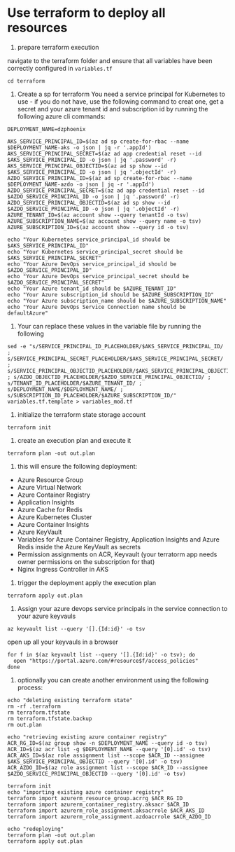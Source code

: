 # Use terraform to deploy all resources

1. prepare terraform execution

navigate to the terraform folder and ensure that all variables have been correctly configured in `variables.tf`
```
cd terraform
```

1. Create a sp for terraform
You need a service principal for Kubernetes to use - if you do not have, use the following command to creat one, get a secret and your azure tenant id and subscription id by running the following azure cli commands:

```
DEPLOYMENT_NAME=dzphoenix

AKS_SERVICE_PRINCIPAL_ID=$(az ad sp create-for-rbac --name $DEPLOYMENT_NAME-aks -o json | jq -r '.appId')
AKS_SERVICE_PRINCIPAL_SECRET=$(az ad app credential reset --id $AKS_SERVICE_PRINCIPAL_ID -o json | jq '.password' -r)
AKS_SERVICE_PRINCIPAL_OBJECTID=$(az ad sp show --id $AKS_SERVICE_PRINCIPAL_ID -o json | jq '.objectId' -r)
AZDO_SERVICE_PRINCIPAL_ID=$(az ad sp create-for-rbac --name $DEPLOYMENT_NAME-azdo -o json | jq -r '.appId')
AZDO_SERVICE_PRINCIPAL_SECRET=$(az ad app credential reset --id $AZDO_SERVICE_PRINCIPAL_ID -o json | jq '.password' -r)
AZDO_SERVICE_PRINCIPAL_OBJECTID=$(az ad sp show --id $AZDO_SERVICE_PRINCIPAL_ID -o json | jq '.objectId' -r)
AZURE_TENANT_ID=$(az account show --query tenantId -o tsv)
AZURE_SUBSCRIPTION_NAME=$(az account show --query name -o tsv)
AZURE_SUBSCRIPTION_ID=$(az account show --query id -o tsv)

echo "Your Kubernetes service_principal_id should be $AKS_SERVICE_PRINCIPAL_ID"
echo "Your Kubernetes service_principal_secret should be $AKS_SERVICE_PRINCIPAL_SECRET"
echo "Your Azure DevOps service_principal_id should be $AZDO_SERVICE_PRINCIPAL_ID"
echo "Your Azure DevOps service_principal_secret should be $AZDO_SERVICE_PRINCIPAL_SECRET"
echo "Your Azure tenant_id should be $AZURE_TENANT_ID"
echo "Your Azure subscription_id should be $AZURE_SUBSCRIPTION_ID"
echo "Your Azure subscription_name should be $AZURE_SUBSCRIPTION_NAME"
echo "Your Azure DevOps Service Connection name should be defaultAzure"
```

1. Your can replace these values in the variable file by running the following
```
sed -e "s/SERVICE_PRINCIPAL_ID_PLACEHOLDER/$AKS_SERVICE_PRINCIPAL_ID/ ; s/SERVICE_PRINCIPAL_SECRET_PLACEHOLDER/$AKS_SERVICE_PRINCIPAL_SECRET/ ; s/SERVICE_PRINCIPAL_OBJECTID_PLACEHOLDER/$AKS_SERVICE_PRINCIPAL_OBJECTID/ ; s/AZDO_OBJECTID_PLACEHOLDER/$AZDO_SERVICE_PRINCIPAL_OBJECTID/ ; s/TENANT_ID_PLACEHOLDER/$AZURE_TENANT_ID/ ; s/DEPLOYMENT_NAME/$DEPLOYMENT_NAME/ ; s/SUBSCRIPTION_ID_PLACEHOLDER/$AZURE_SUBSCRIPTION_ID/" variables.tf.template > variables_mod.tf
```


1. initialize the terraform state storage account
```
terraform init
```

1. create an execution plan and execute it
```
terraform plan -out out.plan
```

1. this will ensure the following deployment:
- Azure Resource Group
- Azure Virtual Network
- Azure Container Registry
- Application Insights
- Azure Cache for Redis
- Azure Kubernetes Cluster
- Azure Container Insights
- Azure KeyVault
- Variables for Azure Container Registry, Application Insights and Azure Redis inside the Azure KeyVault as secrets
- Permission assignments on ACR, Keyvault (your terratorm app needs owner permissions on the subscription for that)
- Nginx Ingress Controller in AKS

1. trigger the deployment
apply the execution plan
```
terraform apply out.plan
```

1. Assign your azure devops service principals in the service connection to your azure keyvauls
```
az keyvault list --query '[].{Id:id}' -o tsv
```

open up all your keyvauls in a browser
```
for f in $(az keyvault list --query '[].{Id:id}' -o tsv); do
  open "https://portal.azure.com/#resource$f/access_policies"
done
```

1. optionally you can create another environment using the following process:

```
echo "deleting existing terraform state"
rm -rf .terraform
rm terraform.tfstate
rm terraform.tfstate.backup
rm out.plan

echo "retrieving existing azure container registry"
ACR_RG_ID=$(az group show -n $DEPLOYMENT_NAME --query id -o tsv)
ACR_ID=$(az acr list -g $DEPLOYMENT_NAME --query '[0].id' -o tsv)
ACR_AKS_ID=$(az role assignment list --scope $ACR_ID --assignee $AKS_SERVICE_PRINCIPAL_OBJECTID --query '[0].id' -o tsv)
ACR_AZDO_ID=$(az role assignment list --scope $ACR_ID --assignee $AZDO_SERVICE_PRINCIPAL_OBJECTID --query '[0].id' -o tsv)

terraform init
echo "importing existing azure container registry"
terraform import azurerm_resource_group.acrrg $ACR_RG_ID
terraform import azurerm_container_registry.aksacr $ACR_ID
terraform import azurerm_role_assignment.aksacrrole $ACR_AKS_ID
terraform import azurerm_role_assignment.azdoacrrole $ACR_AZDO_ID

echo "redeploying"
terraform plan -out out.plan
terraform apply out.plan
```
